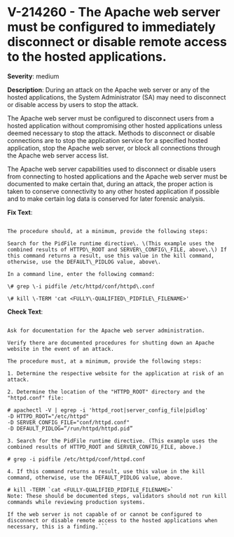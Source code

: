 # V-214260 - The Apache web server must be configured to immediately disconnect or disable remote access to the hosted applications.

**Severity**: medium

**Description**:
During an attack on the Apache web server or any of the hosted applications, the System Administrator (SA) may need to disconnect or disable access by users to stop the attack.

The Apache web server must be configured to disconnect users from a hosted application without compromising other hosted applications unless deemed necessary to stop the attack. Methods to disconnect or disable connections are to stop the application service for a specified hosted application, stop the Apache web server, or block all connections through the Apache web server access list.

The Apache web server capabilities used to disconnect or disable users from connecting to hosted applications and the Apache web server must be documented to make certain that, during an attack, the proper action is taken to conserve connectivity to any other hosted application if possible and to make certain log data is conserved for later forensic analysis.

**Fix Text**:
```Prepare documented procedures for shutting down an Apache website in the event of an attack\.

The procedure should, at a minimum, provide the following steps:

Search for the PidFile runtime directive\. \(This example uses the combined results of HTTPD\_ROOT and SERVER\_CONFIG\_FILE, above\.\) If this command returns a result, use this value in the kill command, otherwise, use the DEFAULT\_PIDLOG value, above\.

In a command line, enter the following command:

\# grep \-i pidfile /etc/httpd/conf/httpd\.conf  

\# kill \-TERM 'cat <FULLY\-QUALIFIED\_PIDFILE\_FILENAME>'
```

**Check Text**:
```Interview the SA and Web Manager.

Ask for documentation for the Apache web server administration.

Verify there are documented procedures for shutting down an Apache website in the event of an attack. 

The procedure must, at a minimum, provide the following steps:

1. Determine the respective website for the application at risk of an attack.

2. Determine the location of the "HTTPD_ROOT" directory and the "httpd.conf" file:

# apachectl -V | egrep -i 'httpd_root|server_config_file|pidlog'
-D HTTPD_ROOT="/etc/httpd"
-D SERVER_CONFIG_FILE="conf/httpd.conf"
-D DEFAULT_PIDLOG=”/run/httpd/httpd.pid”
 
3. Search for the PidFile runtime directive. (This example uses the combined results of HTTPD_ROOT and SERVER_CONFIG_FILE, above.) 

# grep -i pidfile /etc/httpd/conf/httpd.conf  

4. If this command returns a result, use this value in the kill command, otherwise, use the DEFAULT_PIDLOG value, above.

# kill -TERM `cat <FULLY-QUALIFIED_PIDFILE_FILENAME>`
Note: These should be documented steps, validators should not run kill commands while reviewing production systems.

If the web server is not capable of or cannot be configured to disconnect or disable remote access to the hosted applications when necessary, this is a finding.```
